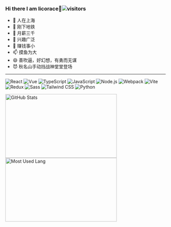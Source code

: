 ### Hi there I am licorace👋![visitors](https://visitor-badge-reloaded.herokuapp.com/badge?page_id=licorace.licorace&color=00cf00)

- 🔭 人在上海
- 🌱 刚下地铁
- 👯 月薪三千
- 🤔 兴趣广泛
- 💬 赚钱事小
- 📫 摸鱼为大
- 😄 善吹逼，好幻想，有勇而无谋
- 😈 秋名山手动挡战神堂堂登场
-----

![React](https://img.shields.io/badge/-React-666666?style=flat&logo=react)
![Vue](https://img.shields.io/badge/-Vue-666666?style=flat&logo=vue.js)
![TypeScript](https://img.shields.io/badge/-TypeScript-666666?style=flat&logo=typescript)
![JavaScript](https://img.shields.io/badge/-JavaScript-666666?style=flat&logo=javascript)
![Node.js](https://img.shields.io/badge/-Node-666666?style=flat&logo=node.js)
![Webpack](https://img.shields.io/badge/-Webpack-666666?style=flat&logo=webpack)
![Vite](https://img.shields.io/badge/-Vite-666666?style=flat&logo=vite)
![Redux](https://img.shields.io/badge/-Redux-666666?style=flat&logo=redux)
![Sass](https://img.shields.io/badge/-Sass-666666?style=flat&logo=sass)
![Tailwind CSS](https://img.shields.io/badge/-Tailwind%20CSS-666666?style=flat&logo=tailwindcss)
![Python](https://img.shields.io/badge/-Python-666666?style=flat&logo=Python)


<p>
<a href="https://github.com/licorace">
<img width="350px" height="200px" alt="GitHub Stats" src="https://github-readme-stats.vercel.app/api?username=licorace&count_private=true&show_icons=true&include_all_commits=true&line_height=31&theme=great-gatsby&hide_border=true"/>
</a>
<a href="https://github.com/licorace">
<img width="350px" height="200px" alt="Most Used Lang" src="https://github-readme-stats.vercel.app/api/top-langs/?username=licorace&layout=compact&theme=radical&bg_color=30,c6ffdd,fbd786,f7797d&text_color=03001e&title_color=29323c&hide_border=true"/>
</a>
</p>




